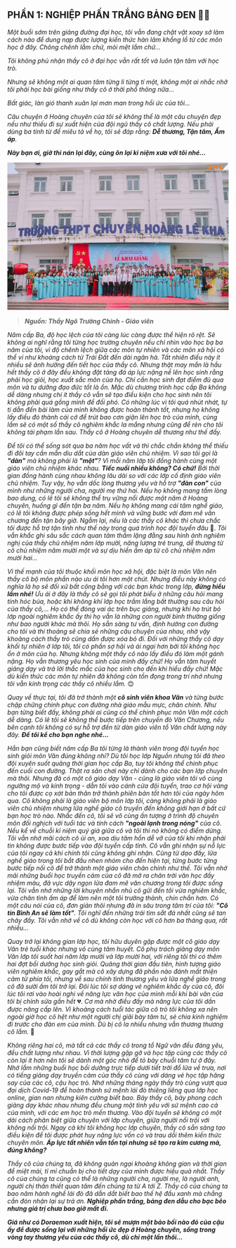 ## PHẦN 1: NGHIỆP PHẤN TRẮNG BẢNG ĐEN 👩‍🏫

_Một buổi sớm trên giảng đường đại học, tôi vẫn đang chật vật xoay sở làm cách nào để dung nạp được lượng kiến thức hàn lâm khổng lồ từ các môn học ở đây. Chông chênh lắm chứ, mỏi mệt lắm chứ…_

_Tôi không phủ nhận thầy cô ở đại học vẫn rất tốt và luôn tận tâm với học trò._

_Nhưng sẽ không một ai quan tâm từng li từng tí một, không một ai nhắc nhở tôi phải học bài giống như thầy cô ở thời phổ thông nữa…_

_Bất giác, làn gió thanh xuân lại mơn man trong hồi ức của tôi…_

_Câu chuyện ở Hoàng chuyên của tôi sẽ không thể là một câu chuyện đẹp nếu như thiếu đi sự xuất hiện của đội ngũ thầy cô chất lượng. Nếu phải dùng ba tính từ để miêu tả về họ, tôi sẽ đáp rằng: **Dễ thương, Tận tâm, Ấm áp**._

**_Này bạn ơi, giờ thì nán lại đây, cùng ôn lại kỉ niệm xưa với tôi nhé…_**

![HLK Special](../img/image1.jpg)

> **_Nguồn: Thầy Ngô Trường Chinh - Giáo viên_**

_Năm cấp Ba, độ học lệch của tôi càng lúc càng được thể hiện rõ rệt. Sẽ không ai nghĩ rằng tôi từng học trường chuyên nếu chỉ nhìn vào học bạ ba năm của tôi, vì độ chênh lệch giữa các môn tự nhiên và các môn xã hội có thể ví như khoảng cách từ Trái Đất đến dải ngân hà. Tất nhiên điều này ít nhiều sẽ ảnh hưởng đến tiết học của thầy cô. Nhưng thật may mắn là hầu hết thầy cô ở đây đều không đặt tảng đá áp lực nặng nề lên học sinh rằng phải học giỏi, học xuất sắc môn của họ. Chỉ cần học sinh đạt điểm đủ qua môn và tu dưỡng đạo đức tốt là ổn. Mặc dù chương trình học cấp Ba không dễ dàng nhưng chí ít thầy cô vẫn sẽ tạo điều kiện cho học sinh nên tôi không phải quá gồng mình để đối phó. Có những lúc vì tôi quá nhút nhát, tự ti dẫn đến bài làm của mình không được hoàn thành tốt, nhưng họ không lấy điều đó thành cái cớ để trút bao cơn giận lên học trò của mình, cùng lắm sẽ có một số thầy cô nghiêm khắc la mắng nhưng cũng để rèn cho tôi không tái phạm lần sau. Thầy cô ở Hoàng chuyên dễ thương như thế đấy._

_Để tôi có thể sống sót qua ba năm học vất vả thì chắc chắn không thể thiếu đi đôi tay cần mẫn dìu dắt của dàn giáo viên chủ nhiệm. Vì sao tôi gọi là **"dàn"** mà không phải là **"một"**? Vì mỗi năm lớp tôi đồng hành cùng một giáo viên chủ nhiệm khác nhau. **Tiếc nuối nhiều không? Có chứ!** Bởi thời gian đồng hành cùng nhau không lâu dài so với các lớp cố định giáo viên chủ nhiệm. Tuy vậy, họ vẫn dốc lòng thương yêu và hỗ trợ **"đàn con"** của mình như những người cha, người mẹ thứ hai. Nếu họ không mang tấm lòng bao dung, có lẽ tôi sẽ không thể trụ vững nổi được một năm ở Hoàng chuyên, huống gì đến tận ba năm. Nếu họ không mang cái tâm nghề giáo, có lẽ tôi không được phép sống hết mình và vững bước với đam mê văn chương đến tận bây giờ. Ngẫm lại, nếu là các thầy cô khác thì chưa chắc tôi được hỗ trợ tận tình như thế này trong quá trình học đội tuyển đâu_ 🤔. _Tôi vẫn khắc ghi sâu sắc cách quan tâm thầm lặng đằng sau hình ảnh nghiêm nghị của thầy chủ nhiệm năm lớp mười, năng lượng trẻ trung, dễ thương từ cô chủ nhiệm năm mười một và sự dịu hiền ấm áp từ cô chủ nhiệm năm mười hai…_

_Vì thế mạnh của tôi thuộc khối môn học xã hội, đặc biệt là môn Văn nên thầy cô bộ môn phần nào ưu ái tôi hơn một chút. Nhưng điều này không có nghĩa là họ sẽ đối xử bất công bằng với các bạn khác trong lớp, **đừng hiểu lầm nhé!** Ưu ái ở đây là thầy cô sẽ gọi tôi phát biểu ở những câu hỏi mang tính hóc búa, hoặc khi không khí lớp học trầm lắng bất thường sau câu hỏi của thầy cô,... Họ có thể đóng vai ác trên bục giảng, nhưng khi họ trút bỏ lớp ngoài nghiêm khắc ấy thì họ vẫn là những con người bình thường giống như bao người khác mà thôi. Họ sẵn sàng tư vấn, định hướng con đường cho tôi và thi thoảng sẽ chia sẻ những câu chuyện của nhau, nhờ vậy khoảng cách thầy trò cũng dần được xóa bỏ đi. Đối với những thầy cô dạy khối tự nhiên ở lớp tôi, tôi có phần sợ hãi và ái ngại hơn bởi tôi không học ổn ở môn của họ. Nhưng không một thầy cô nào lấy điều đó làm một gánh nặng. Họ vẫn thương yêu học sinh của mình đấy chứ! Họ vẫn tâm huyết giảng dạy và trả lời thắc mắc của học sinh cho đến khi hiểu đấy chứ! Mặc dù kiến thức các môn tự nhiên đã không còn tồn đọng trong trí nhớ nhưng tôi vẫn kính trọng các thầy cô nhiều lắm._ 😊

_Quay về thực tại, tôi đã trở thành một **cô sinh viên khoa Văn** và từng bước chập chững chinh phục con đường nhà giáo mẫu mực, chân chính. Như bạn từng biết đấy, không phải ai cũng có thể chinh phục môn Văn một cách dễ dàng. Có lẽ tôi sẽ không thể bước tiếp trên chuyến đò Văn Chương, nếu bên cạnh tôi không có sự hỗ trợ đến từ dàn giáo viên tổ Văn chất lượng này đây. **Để tôi kể cho bạn nghe nhé…**_

_Hẳn bạn cũng biết năm cấp Ba tôi từng là thành viên trong đội tuyển học sinh giỏi môn Văn đúng không nhỉ? Dù tôi học lớp Nguồn nhưng tôi đã theo đội xuyên suốt quãng thời gian học cấp Ba, tuy tôi không thể chinh phục đến cuối con đường. Thật ra sân chơi này chỉ dành cho các bạn lớp chuyên mà thôi. Nhưng đã có một cô giáo dạy Văn - cũng là giáo viên tôi vô cùng ngưỡng mộ và kính trọng - dẫn tôi vào cánh cửa đội tuyển, trao cơ hội vàng cho tôi được cọ xát bản thân trở thành phiên bản tốt hơn tôi của ngày hôm qua. Cô không phải là giáo viên bộ môn lớp tôi, càng không phải là giáo viên chủ nhiệm nhưng lửa nghề giáo cô truyền đến không giới hạn ở bất cứ bạn học trò nào. Nhắc đến cô, tôi sẽ vô cùng ấn tượng ở trình độ chuyên môn đối nghịch với tuổi tác và tính cách **"ngoài lạnh trong nóng"** của cô. Nếu kể về chuỗi kỉ niệm quý giá giữa cô và tôi thì nó không có điểm dừng. Tôi vẫn nhớ mãi cách cô ủi an, xoa dịu tâm hồn dễ vỡ của tôi khi nhận phải tin không được bước tiếp vào đội tuyển cấp tỉnh. Cô vẫn ghi nhận sự nỗ lực của tôi ngay cả khi chính tôi cũng không ghi nhận. Cũng từ dạo đấy, lửa nghề giáo trong tôi bắt đầu nhen nhóm cho đến hiện tại, từng bước từng bước tiếp nối cô để trở thành một giáo viên chân chính như thế. Tôi vẫn nhớ mãi những buổi học truyền cảm của cô đã mở ra chân trời văn học đầy nhiệm màu, đã vực dậy ngọn lửa đam mê văn chương trong tôi được sống lại. Tôi vẫn nhớ những lời khuyên nhắn nhủ cô gửi đến tôi vừa nghiêm khắc, vừa chân tình ấm áp để làm nên một tôi trưởng thành, chín chắn hơn. Có một câu nói của cô, đơn giản thôi nhưng đã in sâu trong tâm trí của tôi: **"Cô tin Bình An sẽ làm tốt"**. Tôi nghĩ đến những trái tim sắt đá nhất cũng sẽ tan chảy đấy. Tôi vẫn nhớ về cô dù không còn học với cô hơn ba tháng qua, rất nhiều…_

_Quay trở lại không gian lớp học, tôi hữu duyên gặp được một cô giáo dạy Văn trẻ tuổi khác nhưng vô cùng tâm huyết. Cô phụ trách giảng dạy môn Văn lớp tôi suốt hai năm lớp mười và lớp mười hai, với riêng tôi thì có thêm hai đợt bồi dưỡng học sinh giỏi. Quãng thời gian đầu tiên, hình tượng giáo viên nghiêm khắc, gay gắt mà cô xây dựng đã phần nào đánh mất thiện cảm từ phía tôi, nhưng về sau chính tình thương yêu và lửa nghề giáo trong cô đã sưởi ấm tôi trở lại. Đôi lúc tôi sợ dáng vẻ nghiêm khắc ấy của cô, đôi lúc tôi rơi vào hoài nghi về năng lực văn học của mình mỗi khi bài văn của tôi bị chỉnh sửa gần hết_ 💔. _Cơ mà nhờ điều đấy mà năng lực của tôi dần được nâng cấp lên. Vì khoảng cách tuổi tác giữa cô trò tôi không xa nên ngoài giờ học cô hệt như một người chị giãi bày tâm tư, sẻ chia kinh nghiệm đi trước cho đàn em của mình. Dù bị cô la nhiều nhưng vẫn thương thương cô lắm._ 🥰

_Không riêng hai cô, mà tất cả các thầy cô trong tổ Ngữ văn đều đáng yêu, đều chất lượng như nhau. Vì thời lượng gặp gỡ và học tập cùng các thầy cô còn lại ít hơn nên tôi sẽ dành một góc nhỏ để tỏ bày chuỗi tâm tư ở đây. Nhớ lắm những buổi học bồi dưỡng trực tiếp dưới tiết trời đổ lửa về trưa, nơi có tiếng giảng dạy truyền cảm của thầy cô cùng với dáng vẻ học tập hăng say của các cô, cậu học trò. Nhớ những tháng ngày thầy trò cùng vượt qua đại dịch Covid-19 để hoàn thành sứ mệnh lái đò thiêng liêng qua lớp học online, gian nan nhưng kiên cường biết bao. Bảy thầy cô, bảy phong cách giảng dạy khác nhau nhưng đều chung một tình yêu với sứ mệnh cao cả của mình, với các em học trò mến thương. Vào đội tuyển sẽ không có một dải cách phân biệt giữa chuyên với lớp chuyên, giữa người nổi trội với không nổi trội. Ngay cả khi tôi không học lớp chuyên, thầy cô sẵn sàng tạo điều kiện để tôi được phát huy năng lực vốn có và trau dồi thêm kiến thức chuyên môn. **Áp lực tất nhiên vẫn tồn tại nhưng sẽ tạo ra kim cương mà, đúng không?**_

_Thầy cô của chúng ta, đã không quản ngại khoảng không gian và thời gian để miệt mài, tỉ mỉ chuẩn bị cho tiết dạy của mình được hiệu quả nhất. Thầy cô của chúng ta cũng có thể là những người cha, người mẹ, là người anh, người chị thân thiết quan tâm đến chúng ta từ A tới Z. Thầy cô của chúng ta bao năm hành nghề lái đò đã dẫn dắt biết bao thế hệ đầu xanh mà chẳng cần đón nhận lại sự trả ơn. **Nghiệp phấn trắng, bảng đen dẫu cho bạc bẽo nhưng giá trị chưa bao giờ mất đi.**_

**_Giá như có Doraemon xuất hiện, tôi sẽ mượn một bảo bối nào đó của cậu ấy để được sống lại với những hồi ức đẹp ở Hoàng chuyên, sống trong vòng tay thương yêu của các thầy cô, dù chỉ một lần thôi…_**
